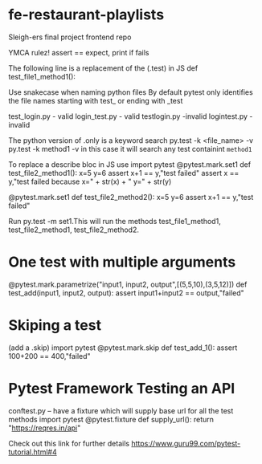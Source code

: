 # fe-restaurant-playlists
Sleigh-ers final project frontend repo

YMCA rulez!
assert == expect, print if fails 

The following line is a replacement of the (.test) in JS 
def test_file1_method1():

Use snakecase when naming python files
By default pytest only identifies the file names starting with test_ or ending with _test

test_login.py - valid
login_test.py - valid
testlogin.py -invalid
logintest.py -invalid

The python version of .only is a keyword search 
py.test -k <file_name> -v
py.test -k method1 -v
in this case it will search any test containint `method1` 

To replace a describe bloc in JS use 
import pytest
@pytest.mark.set1
def test_file2_method1():
	x=5
	y=6
	assert x+1 == y,"test failed"
	assert x == y,"test failed because x=" + str(x) + " y=" + str(y)

@pytest.mark.set1
def test_file2_method2():
	x=5
	y=6
	assert x+1 == y,"test failed"

Run py.test -m set1.This will run the methods test_file1_method1, test_file2_method1, test_file2_method2.

# One test with multiple arguments
@pytest.mark.parametrize("input1, input2, output",[(5,5,10),(3,5,12)])
def test_add(input1, input2, output):
	assert input1+input2 == output,"failed"


# Skiping a test 
(add a .skip)
import pytest
@pytest.mark.skip
def test_add_1():
	assert 100+200 == 400,"failed" 


# Pytest Framework Testing an API
conftest.py – have a fixture which will supply base url for all the test methods
import pytest
@pytest.fixture
def supply_url():
	return "https://reqres.in/api"


Check out this link for further details 
https://www.guru99.com/pytest-tutorial.html#4

